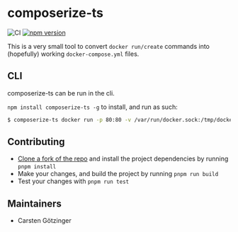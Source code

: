 # composerize-ts

![CI](https://github.com/cgoIT/composerize-ts/actions/workflows/ci.yml/badge.svg)
[![npm version](https://badge.fury.io/js/composerize-ts.svg)](https://badge.fury.io/js/composerize-ts)

This is a very small tool to convert `docker run/create` commands into (hopefully) working `docker-compose.yml` files.

## CLI

composerize-ts can be run in the cli.

`npm install composerize-ts -g` to install, and run as such:

```bash
$ composerize-ts docker run -p 80:80 -v /var/run/docker.sock:/tmp/docker.sock:ro --restart always --log-opt max-size=1g nginx
```

## Contributing

- [Clone a fork of the repo](https://guides.github.com/activities/forking/) and install the project dependencies by running `pnpm install`
- Make your changes, and build the project by running `pnpm run build`
- Test your changes with `pnpm run test`

## Maintainers

- Carsten Götzinger